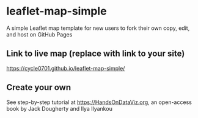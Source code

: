 # leaflet-map-simple
A simple Leaflet map template for new users to fork their own copy, edit, and host on GitHub Pages

## Link to live map (replace with link to your site)
https://cycle0701.github.io/leaflet-map-simple/

## Create your own
See step-by-step tutorial at https://HandsOnDataViz.org, an open-access book by Jack Dougherty and Ilya Ilyankou
